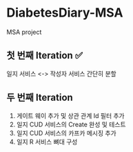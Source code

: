 # DiabetesDiary-MSA
MSA project

## 첫 번째 Iteration ✅
일지 서비스 <-> 작성자 서비스 간단히 분할

## 두 번째 Iteration

1. 게이트 웨이 추가 및 상관 관계 Id 필터 추가
2. 일지 CUD 서비스의 Create 완성 및 테스트
3. 일지 CUD 서비스의 카프카 메시징 추가 
4. 일지 R 서비스 뼈대 구성

